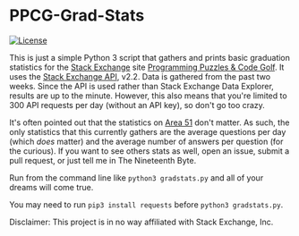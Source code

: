 # PPCG-Grad-Stats

[![License](https://img.shields.io/:license-wtfpl-blue.svg?style=flat-square)](http://www.wtfpl.net)

This is just a simple Python 3 script that gathers and prints basic graduation statistics for the [Stack Exchange](https://stackexchange.com) site [Programming Puzzles &amp; Code Golf](https://codegolf.stackexchange.com).
It uses the [Stack Exchange API](https://api.stackexchange.com), v2.2.
Data is gathered from the past two weeks.
Since the API is used rather than Stack Exchange Data Explorer, results are up to the minute.
However, this also means that you're limited to 300 API requests per day (without an API key), so don't go too crazy.

It's often pointed out that the statistics on [Area 51](https://area51.stackexchange.com) don't matter.
As such, the only statistics that this currently gathers are the average questions per day (which *does* matter) and the average number of answers per question (for the curious).
If you want to see others stats as well, open an issue, submit a pull request, or just tell me in The Nineteenth Byte.

Run from the command line like `python3 gradstats.py` and all of your dreams will come true.

You may need to run `pip3 install requests` before `python3 gradstats.py`.

Disclaimer: This project is in no way affiliated with Stack Exchange, Inc.
